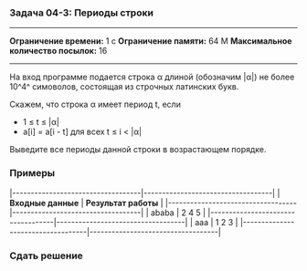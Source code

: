 ### Задача 04-3: Периоды строки

  -------------------------------------- ------
  **Ограничение времени:**               1 с
  **Ограничение памяти:**                64 M
  **Максимальное количество посылок:**   16
  -------------------------------------- ------

На вход программе подается строка α длиной (обозначим |α|) не более
10^4^ симоволов, состоящая из строчных латинских букв.

Скажем, что строка α имеет период t, если

-   1 ≤ t ≤ |α|
-   a\[i\] = a\[i - t\] для всех t ≤ i &lt; |α|

Выведите все периоды данной строки в возрастающем порядке.

### Примеры

|-----------------------------------|-----------------------------------|
| **Входные данные**                | **Результат работы**              |
|-----------------------------------|-----------------------------------|
|     ababa                         |     2 4 5                         |
|-----------------------------------|-----------------------------------|
|     aaa                           |     1 2 3                         |
|-----------------------------------|-----------------------------------|

### Сдать решение
